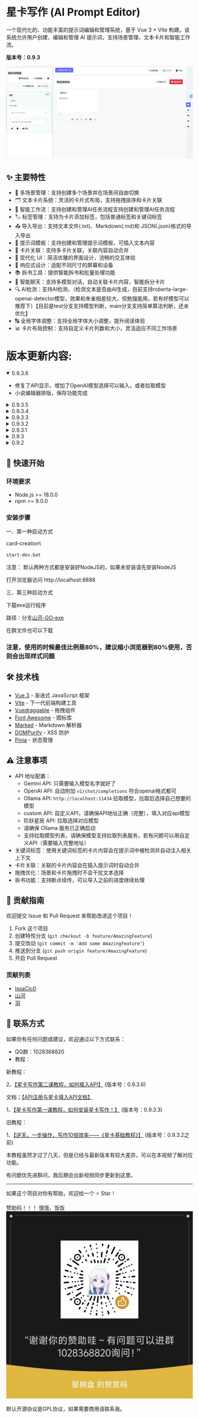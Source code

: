 # 星卡写作 (AI Prompt Editor)

一个现代化的、功能丰富的提示词编辑和管理系统，基于 Vue 3 + Vite 构建。该系统允许用户创建、编辑和管理 AI 提示词，支持场景管理、文本卡片和智能工作流。

**版本号：0.9.3**

![项目截图](./public/yangli.png)

## ✨ 主要特性

- 📝 多场景管理：支持创建多个场景并在场景间自由切换
- 🗂️ 文本卡片系统：灵活的卡片式布局，支持拖拽排序和卡片关联
- 🤖 智能工作流：支持创建和管理AI任务流程支持创建和管理AI任务流程
- 🏷️ 标签管理：支持为卡片添加标签，包括普通标签和关键词标签
- 📤 导入导出：支持文本文件(.txt)、Markdown(.md)和 JSON(.json)格式的导入导出
- 🎯 提示词模板：支持创建和管理提示词模板，可插入文本内容
- 🔗 卡片关联：支持多卡片关联，关联内容自动合并
- 🎨 现代化 UI：简洁优雅的界面设计，流畅的交互体验
- 📱 响应式设计：适配不同尺寸的屏幕和设备
- 📚 拆书工具：提供智能拆书和批量处理功能
- 💬 智能聊天：支持多模型对话，自动关联卡片内容，智能拆分卡片
- 🔍 AI检测：支持AI检测，（检测文本是否由AI生成，目前支持roberta-large-openai-detector模型，效果和朱雀相差较大，但勉强能用，若有好模型可以推荐下）【目前是test分支支持模型判断，main分支支持简单算法判断，还未优化】
- 🔠 全局字体调整：支持全局字体大小调整，提升阅读体验
- 📊 卡片布局控制：支持自定义卡片列数和大小，灵活适应不同工作场景

# 版本更新内容:
<details open>
<summary>0.9.3.6</summary>

- 修复了API显示，增加了OpenAI模型选择可以输入，或者拉取模型
- 小说编辑器排版，保存功能完成

</details>

<details>
<summary>0.9.3.5</summary>

- 小说编辑器基础版本-为完善
- 修复了拆书无法终止，删除记录后不会处理的bug
- 基本的小说编辑器功能（没上ai功能）
- 手动选择关键词是否附加检索（羽制作）
- 用户可以发送助手的回答（羽制作）
- 可以导出选中拆书的卡片导出txt
- 可以制作卡片组，用来自由组合卡片（羽制作）
- 关键词选择弹窗，可以在选择时打开卡片详情页面进行修改（羽制作）
- 修复了卡片组的bug
- 卡片属性（设置颜色）、关键词选择弹窗，可以在选择时打开卡片详情页面进行修改（ctrl点击关键词跳转到对应卡片）（羽制作）
- 优化了对话卡片关联显示（羽制作）
- 【提示：按住Alt键点击卡片(包括卡组内的卡片)可以直接插入到提示词】
- 【现在删除卡片卡组要有提示，不过按住ctrl键点击删除按钮可以直接删除】

</details>

<details>
<summary>0.9.3.4</summary>

- 增加了提示词下载器，更新了agent增加了agent工作流修改输出任务的功能
- 修复拆书无法加载bug
- 增加显示卡片多少列的功能，可以放大卡片来操作
- 修复关联功能不可以在对话使用，优化了UI
- 修复对话终止问题不能正确终止
- 点击重新处理不会将之前处理的删除，修复重新处理不会流式输出
- 将所有界面配置了路由

</details>

<details>
<summary>0.9.3.3</summary>

- 修复了流式输出（Gemini，自定义(智谱api)，openai(硅基流动)，ollama）
- 修复了导入提示词会报错的bug
- 修复记事本续写功能
- 修复gemini无法使用提示词的bug，无法发送提示词bug
- 修改了拆书章节匹配机制
- 更改数据存储逻辑，完全抛弃前端存储（对话，首页，拆书）
- 修复了提示词批量导出，批量导入功能
- 修复了拆书保存问题
- 增加了内置提示词平台，可以直接下载提示词使用。
- 修复了聊天会话保存问题

</details>

<details>
<summary>0.9.3.2</summary>

- 增加了AI检测功能，检测文本是否由AI生成（目前是test分支支持模型判断，main分支支持简单算法判断，还未优化）
- 修复关联卡功能，在提示词中也能使用
- 优化了保存功能（实时保存）
- 支持流式输出（Gemini，自定义(智谱api)，openai(硅基流动)）
- 修复了导入提示词会报错的bug


</details>

<details>
<summary>0.9.3.1</summary>

- 修复了场景无法切换的bug
- 修复了拆书功能无法保存的bug

</details>

<details>
<summary>0.9.3</summary>

- 首页js代码进行封装，优化请求等，提升了速度，并且存储逻辑也进行了统一，丢失概率大大下降。
- 优化了对话的请求逻辑，同样进行了封装，对话时候不会重复发送system，切换提示词只是切换system。
- 修复了大量请求问题，统一了请求逻辑。
- 修复了ollama，LM拉取模型，请求失败问题。

</details>

<details>
<summary>0.9.2</summary>

- 增加了版本号
- 修复刷新后无法本地保存接口数据的bug（经量不要疯狂按f5刷新）
- 增加对话轮数，自定义
- 增加提示词导入功能
- 修复标签功能
- 修复章纲转换为卡片时，无法选择目标场景的bug（同时无法选中所有卡片转化为场景卡片功能）

</details>

## 🚀 快速开始

### 环境要求

- Node.js >= 18.0.0
- npm >= 9.0.0

### 安装步骤

一、第一种启动方式

card-creation\
```bash
start-dev.bat
```

注意：
默认两种方式都是安装好NodeJS的，如果未安装请先安装NodeJS

打开浏览器访问 http://localhost:8888

三、第三种启动方式

下载exe运行程序

路径：分支[山河-GO-exe](https://github.com/XingQiPan/card-creation/tree/shanhe-go-exe)

在群文件也可以下载

### 注意，使用的时候最佳比例是80%，建议缩小浏览器到80%使用，否则会出现样式问题

## 🛠️ 技术栈

- [Vue 3](https://vuejs.org/) - 渐进式 JavaScript 框架
- [Vite](https://vitejs.dev/) - 下一代前端构建工具
- [Vuedraggable](https://github.com/SortableJS/Vue.Draggable) - 拖拽组件
- [Font Awesome](https://fontawesome.com/) - 图标库
- [Marked](https://marked.js.org/) - Markdown 解析器
- [DOMPurify](https://github.com/cure53/DOMPurify) - XSS 防护
- [Pinia](https://pinia.vuejs.org/) - 状态管理

## ⚠️ 注意事项

- API 地址配置：
  - Gemini API: 只需要输入模型名字就好了
  - OpenAI API: 自动附加 `v1/chat/completions` 符合openai格式都可
  - Ollama API: `http://localhost:11434` 拉取模型，拉取后选择自己想要的模型
  - custom API: 自定义API，请确保API地址正确（完整），填入对应api模型
  - 阶跃星辰 API: 拉取选择对应模型
  - 请确保 Ollama 服务已正确启动
  - 支持拉取模型列表，请确保模型支持拉取列表服务，若有问题可以用自定义API（需要输入完整地址）
- 关键词标签：使用关键词标签的卡片内容会在提示词中被检测并自动注入相关上下文
- 卡片关联：关联的卡片内容会在插入提示词时自动合并
- 拖拽优化：场景和卡片拖拽时不会干扰文本选择
- 拆书功能：支持断点续传，可以导入之前的进度继续处理

## 🤝 贡献指南

欢迎提交 Issue 和 Pull Request 来帮助改进这个项目！

1. Fork 这个项目
2. 创建特性分支 (`git checkout -b feature/AmazingFeature`)
3. 提交改动 (`git commit -m 'Add some AmazingFeature'`)
4. 推送到分支 (`git push origin feature/AmazingFeature`)
5. 开启 Pull Request

### 贡献列表

- [IssaCic0](https://github.com/IssaCic0)
- [山河](https://github.com/shanheinfo)
- [羽](https://github.com/xhaskk)

## 📧 联系方式

如果你有任何问题或建议，欢迎通过以下方式联系：

- QQ群：1028368820
- 教程：

新教程：

2、[【星卡写作第二课教程，如何接入API】]() (版本号：0.9.3.6)

文档；[【API注册与星卡填入API文档】](https://rw29psdqbrk.feishu.cn/docx/PLgIdp2N9o1tyjxPhLyc5Mghnbh?from=from_copylink)

1、[【星卡写作第一课教程，如何安装星卡写作！】](https://www.bilibili.com/video/BV1K3XnYrEmK/?share_source=copy_web&vd_source=92632bab5e8514b32ea9f54b8f6199a1) (版本号：0.9.3.3)

旧教程：

1、[【逆天，一步操作，写作10倍效率——《星卡基础教程》】](https://www.bilibili.com/video/BV1WdPFegEpt/?share_source=copy_web&vd_source=92632bab5e8514b32ea9f54b8f6199a1) (版本号：0.9.3.2之前)

本教程虽然才过了几天，但是已经与最新版本有较大差异，可以在本视频了解对应功能。

有问题优先进群问，我后期会出新视频同步更新到这里。


---

如果这个项目对你有帮助，欢迎给一个 ⭐️ Star！

赞助码！！！
饿饿，饭饭
![赞助图片](./public/可爱的赞助码.jpg)

默认开源协议是GPL协议，如果需要商用请联系我。
